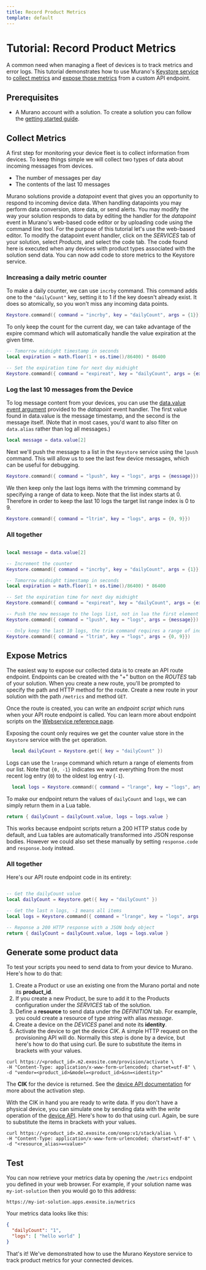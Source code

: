 ```yaml
---
title: Record Product Metrics
template: default
---
```


# Tutorial: Record Product Metrics

A common need when managing a fleet of devices is to track metrics and error logs. This tutorial demonstrates how to use Murano's [Keystore service](../../services/keystore#) to [collect metrics](#collect-metrics) and [expose those metrics](#expose-metrics) from a custom API endpoint.

## Prerequisites

* A Murano account with a solution. To create a solution you can follow the [getting started guide](../../get-started/solutions/exampleapp/#).


## Collect Metrics

A first step for monitoring your device fleet is to collect information from devices. To keep things simple we will collect two types of data about incoming messages from devices.

* The number of messages per day
* The contents of the last 10 messages

Murano solutions provide a _datapoint_ event that gives you an opportunity to respond to incoming device data. When handling datapoints you may perform data conversion, store data, or send alerts. You may modify the way your solution responds to data by editing the handler for the _datapoint_ event in Murano's web-based code editor or by uploading code using the command line tool. For the purpose of this tutorial let's use the web-based editor. To modify the datapoint event handler, click on the _SERVICES_ tab of your solution, select _Products_, and select the code tab. The code found here is executed when any devices with product types associated with the solution send data. You can now add code to store metrics to the Keystore service.

### Increasing a daily metric counter

To make a daily counter, we can use `incrby` command. This command adds one to the `"dailyCount"` key, setting it to 1 if the key doesn't already exist. It does so atomically, so you won't miss any incoming data points.

```lua
Keystore.command({ command = "incrby", key = "dailyCount", args = {1}})
```

To only keep the count for the current day, we can take advantage of the expire command which will automatically handle the value expiration at the given time.

```lua
-- Tomorrow midnight timestamp in seconds
local expiration = math.floor(1 + os.time()/86400) * 86400

-- Set the expiration time for next day midnight
Keystore.command({ command = "expireat", key = "dailyCount", args = {expiration} })
```

### Log the last 10 messages from the Device

To log message content from your devices, you can use the [data.value event argument](../../services/device/#datapoint) provided to the _datapoint_ event handler. The first value found in data.value is the message timestamp, and the second is the message itself. (Note that in most cases, you'd want to also filter on `data.alias` rather than log all messages.)

```lua
local message = data.value[2]
```

Next we'll push the message to a list in the `Keystore` service using the `lpush` command. This will allow us to see the last few device messages, which can be useful for debugging.

```lua
Keystore.command({ command = "lpush", key = "logs", args = {message}})
```

We then keep only the last logs items with the trimming command by specifying a range of data to keep. Note that the list index starts at 0.
Therefore in order to keep the last 10 logs the target list range index is 0 to 9.

```lua
Keystore.command({ command = "ltrim", key = "logs", args = {0, 9}})
```

### All together

```lua

local message = data.value[2]

-- Increment the counter
Keystore.command({ command = "incrby", key = "dailyCount", args = {1}})

-- Tomorrow midnight timestamp in seconds
local expiration = math.floor(1 + os.time()/86400) * 86400

-- Set the expiration time for next day midnight
Keystore.command({ command = "expireat", key = "dailyCount", args = {expiration} })

-- Push the new message to the logs list, not in lua the first element start at index 1
Keystore.command({ command = "lpush", key = "logs", args = {message}})

-- Only keep the last 10 logs, the trim command requires a range of index to keep (starting with 0).
Keystore.command({ command = "ltrim", key = "logs", args = {0, 9}})

```


## Expose Metrics

The easiest way to expose our collected data is to create an API route endpoint. Endpoints can be created with the "+" button on the _ROUTES_ tab of your solution. When you create a new route, you'll be prompted to specify the path and HTTP method for the route. Create a new route in your solution with the path `/metrics` and method `GET`.

Once the route is created, you can write an _endpoint script_ which runs when your API route endpoint is called. You can learn more about endpoint scripts on the [Webservice reference page](../../services/webservice).

Exposing the count only requires we get the counter value store in the `Keystore` service with the `get` operation.

```lua
  local dailyCount = Keystore.get({ key = "dailyCount" })
```

Logs can use the `lrange` command which return a range of elements from our list. Note that `{0, -1}` indicates we want everything from the most recent log entry (`0`) to the oldest log entry (`-1`).

```lua
  local logs = Keystore.command({ command = "lrange", key = "logs", args = {0, -1}})
```

To make our endpoint return the values of `dailyCount` and `logs`, we can simply return them in a Lua table. 

```lua
return { dailyCount = dailyCount.value, logs = logs.value }
```

This works because endpoint scripts return a 200 HTTP status code by default, and Lua tables are automatically transformed into JSON response bodies. However we could also set these manually by setting `response.code` and `response.body` instead.

### All together

Here's our API route endpoint code in its entirety:

```lua

-- Get the dailyCount value
local dailyCount = Keystore.get({ key = "dailyCount" })

-- Get the last n logs, -1 means all items
local logs = Keystore.command({ command = "lrange", key = "logs", args = {0, -1}})

-- Reponse a 200 HTTP response with a JSON body object
return { dailyCount = dailyCount.value, logs = logs.value }

```

## Generate some product data

To test your scripts you need to send data to from your device to Murano. Here's how to do that:

1. Create a Product or use an existing one from the Murano portal and note its **product_id**.
2. If you create a new Product, be sure to add it to the Products configuration under the _SERVICES_ tab of the solution.
3. Define a **resource** to send data under the _DEFINITION_ tab. For example, you could create a resource of type _string_ with alias _message_.
4. Create a device on the _DEVICES_ panel and note its **identity**.
5. Activate the device to get the device _CIK_. A simple HTTP request on the provisioning API will do. Normally this step is done by a device, but here's how to do that using curl. Be sure to substitute the items in brackets with your values.

```
curl https://<product_id>.m2.exosite.com/provision/activate \
-H "Content-Type: application/x-www-form-urlencoded; charset=utf-8" \
-d "vendor=<product_id>&model=<product_id>&sn=<identity>"
```

The **CIK** for the device is returned. See the [device API documentation](../../products/device_api/http/#activate) for more about the activation step.

With the CIK in hand you are ready to write data. If you don't have a physical device, you can simulate one by sending data with the _write_ operation of the [device API](../../products/device_api/http#write). Here's how to do that using curl. Again, be sure to substitute the items in brackets with your values.

```
curl https://<product_id>.m2.exosite.com/onep:v1/stack/alias \
-H "Content-Type: application/x-www-form-urlencoded; charset=utf-8" \
-d "<resource_alias>=<value>"
```

## Test

You can now retrieve your metrics data by opening the `/metrics` endpoint you defined in your web browser. For example, if your solution name was `my-iot-solution` then you would go to this address:

```
https://my-iot-solution.apps.exosite.io/metrics
```

Your metrics data looks like this:

```JSON
{
  "dailyCount": "1",
  "logs": [ "hello world" ]
}
```

That's it! We've demonstrated how to use the Murano Keystore service to track product metrics for your connected devices.
